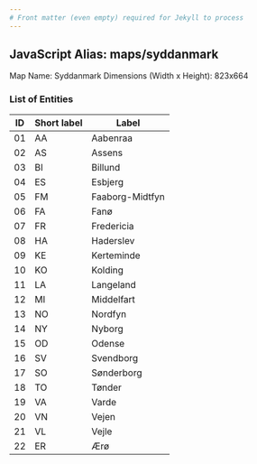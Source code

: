 ```yaml
---
# Front matter (even empty) required for Jekyll to process
---
```


## JavaScript Alias: maps/syddanmark

Map Name: Syddanmark
Dimensions (Width x Height): 823x664





### List of Entities

ID | Short label | Label
---|---|---|
01|AA|Aabenraa
02|AS|Assens
03|BI|Billund
04|ES|Esbjerg
05|FM|Faaborg-Midtfyn
06|FA|Fanø
07|FR|Fredericia
08|HA|Haderslev
09|KE|Kerteminde
10|KO|Kolding
11|LA|Langeland
12|MI|Middelfart
13|NO|Nordfyn
14|NY|Nyborg
15|OD|Odense
16|SV|Svendborg
17|SO|Sønderborg
18|TO|Tønder
19|VA|Varde
20|VN|Vejen
21|VL|Vejle
22|ER|Ærø

